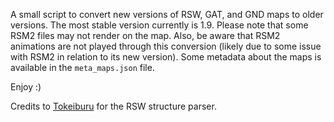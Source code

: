 A small script to convert new versions of RSW, GAT, and GND maps to older versions. The most stable version currently is 1.9. Please note that some RSM2 files may not render on the map. Also, be aware that RSM2 animations are not played through this conversion (likely due to some issue with RSM2 in relation to its new version). Some metadata about the maps is available in the ```meta_maps.json``` file.

Enjoy :)

Credits to [Tokeiburu](https://github.com/Tokeiburu/GRFEditor) for the RSW structure parser.
